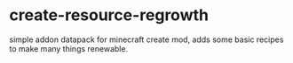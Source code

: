 # create-resource-regrowth
simple addon datapack for minecraft create mod, adds some basic recipes to make many things renewable.
